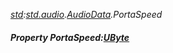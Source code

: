 _[std](../../modules/std/std-module.md):[std.audio](../../modules/std/std-audio.md).[AudioData](../../modules/std/std-audio-audiodata.md).PortaSpeed_
##### Property PortaSpeed:[UByte](../../modules/wonkey/wonkey-types-ubyte.md)
